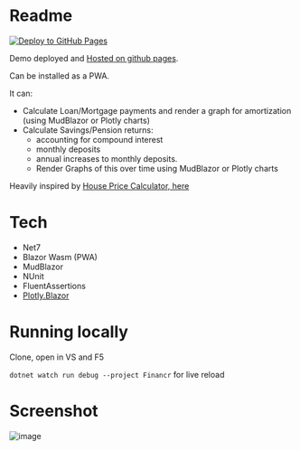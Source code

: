 # Readme

[![Deploy to GitHub Pages](https://github.com/davewhiteford/Financr/actions/workflows/main.yml/badge.svg)](https://github.com/davewhiteford/Financr/actions/workflows/main.yml)

Demo deployed and [Hosted on github pages](https://davewhiteford.github.io/Financr/).

Can be installed as a PWA.

It can:
 - Calculate Loan/Mortgage payments and render a graph for amortization (using MudBlazor or Plotly charts)
 - Calculate Savings/Pension returns:
   - accounting for compound interest 
   - monthly deposits 
   - annual increases to monthly deposits.
   - Render Graphs of this over time using MudBlazor or Plotly charts

Heavily inspired by [House Price Calculator, here](https://github.com/aahendry/HousePriceCalculator)

# Tech
 - Net7
 - Blazor Wasm (PWA)
 - MudBlazor
 - NUnit
 - FluentAssertions
 - [Plotly.Blazor](https://github.com/LayTec-AG/Plotly.Blazor)

# Running locally

Clone, open in VS and F5

`dotnet watch run debug --project Financr` for live reload

# Screenshot

![image](https://user-images.githubusercontent.com/87719153/217836240-c28cea8b-77d7-4956-b0e0-6178c29b0e1a.png)
